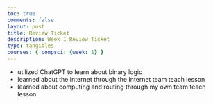 ```yaml
---
toc: true
comments: false
layout: post
title: Review Ticket
description: Week 1 Review Ticket 
type: tangibles
courses: { compsci: {week: 1} }
---
```


- utilized ChatGPT to learn about binary logic
- learned about the Internet through the Internet team teach lesson
- learned about computing and routing through my own team teach lesson 